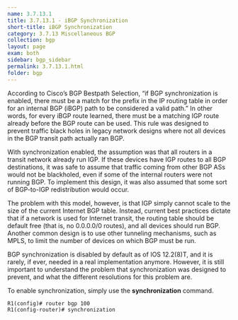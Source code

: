 ```yaml
---
name: 3.7.13.1
title: 3.7.13.1 - iBGP Synchronization
short-title: iBGP Synchronization
category: 3.7.13 Miscellaneous BGP
collection: bgp
layout: page
exam: both
sidebar: bgp_sidebar
permalink: 3.7.13.1.html
folder: bgp
---
```

According to Cisco’s BGP Bestpath Selection, “if BGP synchronization is enabled, there must be a match for the prefix in the IP routing table in order for an internal BGP (iBGP) path to be considered a valid path.” In other words, for every iBGP route learned, there must be a matching IGP route already before the BGP route can be used. This rule was designed to prevent traffic black holes in legacy network designs where not all devices in the BGP transit path actually ran BGP.

With synchronization enabled, the assumption was that all routers in a transit network already run IGP. If these devices have IGP routes to all BGP destinations, it was safe to assume that traffic coming from other BGP ASs would not be blackholed, even if some of the internal routers were not running BGP. To implement this design, it was also assumed that some sort of BGP-to-IGP redistribution would occur.

The problem with this model, however, is that IGP simply cannot scale to the size of the current Internet BGP table. Instead, current best practices dictate that if a network is used for Internet transit, the routing table should be default free (that is, no 0.0.0.0/0 routes), and all devices should run BGP. Another common design is to use other tunneling mechanisms, such as MPLS, to limit the number of devices on which BGP must be run.

BGP synchronization is disabled by default as of IOS 12.2(8)T, and it is rarely, if ever, needed in a real implementation anymore. However, it is still important to understand the problem that synchronization was designed to prevent, and what the different resolutions for this problem are.

To enable synchronization, simply use the **synchronization** command.
```
R1(config)# router bgp 100
R1(config-router)# synchronization
```
